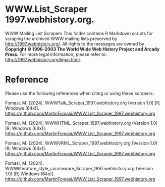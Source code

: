 # WWW.List_Scraper 1997.webhistory.org.
WWW Mailing List Scrapers This folder contains R Markdown scripts for scraping the archived WWW mailing lists preserved by http://1997.webhistory.org/. All rights to the messages are owned by **Copyright © 1996-2003 The World Wide Web History Project and Arcady Press**. For more legal information, please refer to: http://1997.webhistory.org/legal.html.

# Reference
Please use the following references when citing or using these scrapers:

Fomasi, M. (2024). WWWTalk_Scraper_1997.webhistory.org (Version 1.0) [R; Windows (64x)]. https://github.com/MartinFomasi/WWW.List_Scraper_1997.webhistory.org

Fomasi, M. (2024). WWWHTML_Scraper_1997.webhistory.org (Version 1.0) [R; Windows (64x)]. https://github.com/MartinFomasi/WWW.List_Scraper_1997.webhistory.org

Fomasi, M. (2024). WWWVRML_Scraper_1997.webhistory.org (Version 1.0) [R; Windows (64x)]. https://github.com/MartinFomasi/WWW.List_Scraper_1997.webhistory.org

Fomasi, M. (2024). WWWliterature_style_courseware_Scraper_1997.webhistory.org (Version 1.0) [R; Windows (64x)]. https://github.com/MartinFomasi/WWW.List_Scraper_1997.webhistory.org

